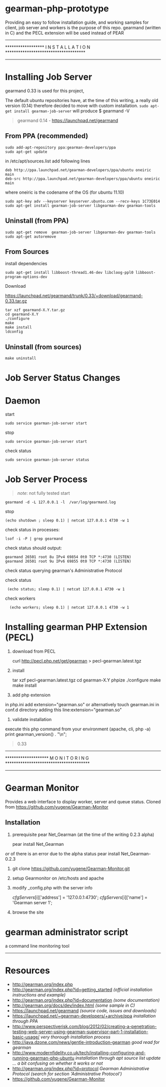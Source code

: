 gearman-php-prototype
=====================

Providing an easy to follow installation guide, and working samples for client, job server and workers is the purpose of this repo.
gearmand (written in C) and the PECL extension will be used instead of PEAR

********************************************************************************
****************** I N S T A L L A T I O N *************************************
********************************************************************************

Installing Job Server
=====================
gearmand 0.33 is used for this project,


The default ubuntu repositories have, at the time of this writing,  a really old version (0.14) therefore decided to move with custom installation.
`sudo apt-get install gearman-job-server` will produce
$ gearmand -V
> gearmand 0.14 - https://launchpad.net/gearmand


From PPA (recommended)
----------------------

    sudo add-apt-repository ppa:gearman-developers/ppa
    sudo apt-get update

in /etc/apt/sources.list add following lines

    deb http://ppa.launchpad.net/gearman-developers/ppa/ubuntu oneiric main
    deb-src http://ppa.launchpad.net/gearman-developers/ppa/ubuntu oneiric main

where oneiric is the codename of the OS (for ubuntu 11.10)

    sudo apt-key adv --keyserver keyserver.ubuntu.com --recv-keys 1C73E014
    sudo apt-get install gearman-job-server libgearman-dev gearman-tools


Uninstall (from PPA)
--------------------

    sudo apt-get remove  gearman-job-server libgearman-dev gearman-tools
    sudo apt-get autoremove

From Sources
------------

install dependencies

    sudo apt-get install libboost-thread1.46-dev libcloog-ppl0 libboost-program-options-dev

Download

https://launchpad.net/gearmand/trunk/0.33/+download/gearmand-0.33.tar.gz

    tar xzf gearmand-X.Y.tar.gz
    cd gearmand-X.Y
    ./configure
    make
    make install
    ldconfig

Uninstall (from sources)
--------------------

    make uninstall


Job Server Status Changes
=========================

Daemon
======

start

    sudo service gearman-job-server start

stop

    sudo service gearman-job-server start

check status

    sudo service gearman-job-server status

Job Server Process
==================

> *note*: not fully tested
start

    gearmand -d -L 127.0.0.1 -l  /var/log/gearmand.log

stop

    (echo shutdown ; sleep 0.1) | netcat 127.0.0.1 4730 -w 1

check status in processes: 

    lsof -i -P | grep gearmand

check status should output:

    gearmand 26501 root 8u IPv4 69854 0t0 TCP *:4730 (LISTEN)
    gearmand 26501 root 9u IPv6 69855 0t0 TCP *:4730 (LISTEN)

check status querying gearman's Administrative Protocol

check status

     (echo status; sleep 0.1) | netcat 127.0.0.1 4730 -w 1
check workers

      (echo workers; sleep 0.1) | netcat 127.0.0.1 4730 -w 1


Installing gearman PHP Extension (PECL)
=======================================

1. download from PECL

    curl http://pecl.php.net/get/gearman > pecl-gearman.latest.tgz

1. install

	tar xzf pecl-gearman.latest.tgz
	cd gearman-X.Y
	phpize
	./configure
	make
	make install

1. add php extension

in php.ini add
    extension="gearman.so"
or alternatively touch gearman.ini in conf.d directory adding this line:extension="gearman.so"

1. validate installation

execute this php command from your environment (apache, cli, php -a)
	print gearman_version() . "\n";
>0.33

********************************************************************************
******************** M O N I T O R I N G ***************************************
********************************************************************************

Gearman Monitor
===============
Provides a web interface to display worker, server and queue status. Cloned from https://github.com/yugene/Gearman-Monitor

Installation
------------

1. prerequisite pear Net_Gearman (at the time of the writing 0.2.3 alpha)

    pear install Net_Gearman

*or* of there is an error due to the alpha status pear install Net_Gearman-0.2.3

1. git clone https://github.com/yugene/Gearman-Monitor.git

1. setup Gearmonitor on /etc/hosts and apache

1. modify _config.php with the server info

    $cfgServers[$i]['address'] = '127.0.0.1:4730';
    $cfgServers[$i]['name'] = 'Gearman server 1';

1. browse the site

gearman administrator script
============================
a command line monitoring tool

********************************************************************************

Resources
=========

* http://gearman.org/index.php
* http://gearman.org/index.php?id=getting_started _(official installation instructions and example)_
* http://gearman.org/index.php?id=documentation  _(some documentation)_
* http://gearman.org/docs/dev/index.html  _(some sample in C)_
* https://launchpad.net/gearmand _(source code, issues and downloads)_
* https://launchpad.net/~gearman-developers/+archive/ppa _installation through PPA_
* http://www.perspectiverisk.com/blog/2012/02/creating-a-penetration-testing-web-server-using-gearman-supervisor-part-1-installation-basic-usage/ _very thorough installation process_
* http://java.dzone.com/news/gentle-introduction-gearman _good read for gearman_
* http://www.modernfidelity.co.uk/tech/installing-configuring-and-running-gearman-php-ubuntu _installation through apt source list update ... a bit confusing on whether it works or not_
* http://gearman.org/index.php?id=protocol _Gearman Administrative Protocol (search for section 'Administrative Protocol')_
* https://github.com/yugene/Gearman-Monitor
